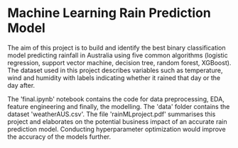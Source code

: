# Machine Learning Rain Prediction Model

The aim of this project is to build and identify the best binary classification model predicting rainfall in Australia using five common algorithms (logistic regression, support vector machine, decision tree, random forest, XGBoost). The dataset used in this project describes variables such as temperature, wind and humidity with labels indicating whether it rained that day or the day after. 

The 'final.ipynb' notebook contains the code for data preprocessing, EDA, feature engineering and finally, the modelling. The 'data' folder contains the dataset 'weatherAUS.csv'. The file 'rainMLproject.pdf' summarises this project and elaborates on the potential business impact of an accurate rain prediction model. Conducting hyperparameter optimization would improve the accuracy of the models further.
